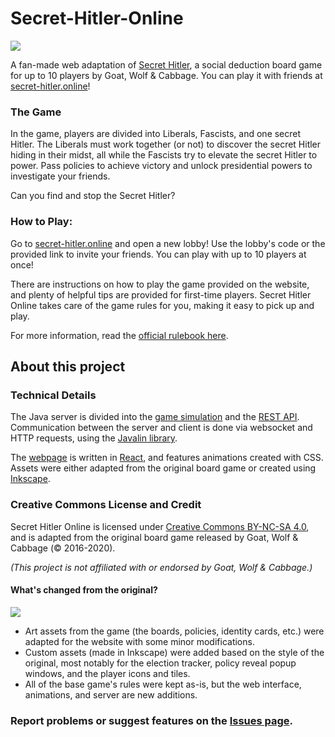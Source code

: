 # Secret-Hitler-Online
![](https://postimg.cc/V0ksxNSh)

A fan-made web adaptation of [Secret Hitler](https://secrethitler.com), a social deduction board game for up to 10 players by Goat, Wolf & Cabbage. You can play it with friends at [secret-hitler.online](https://secret-hitler.online)!

### The Game
In the game, players are divided into Liberals, Fascists, and one secret Hitler. The Liberals must work together (or not) to discover the secret Hitler hiding in their midst, all while the Fascists try to elevate the secret Hitler to power. Pass policies to achieve victory and unlock presidential powers to investigate your friends. 

Can you find and stop the Secret Hitler?

### How to Play: 
Go to [secret-hitler.online](https://secret-hitler.online) and open a new lobby! Use the lobby's code or the provided link to invite your friends. You can play with up to 10 players at once!

There are instructions on how to play the game provided on the website, and plenty of helpful tips are provided for first-time players. Secret Hitler Online takes care of the game rules for you, making it easy to pick up and play. 

For more information, read the [official rulebook here](https://cdn.vapid.site/sites/a67e0c72-4902-4365-a899-3386df73c2c4/assets/Secret_Hitler_Rules-023bc755617986cb2276a3b6920e43e0.pdf).

## About this project
### Technical Details
The Java server is divided into the [game simulation](src/main/java/game) and the [REST API](src/main/java/server). Communication between the server and client is done via websocket and HTTP requests, using the [Javalin library](https://javalin.io/).

The [webpage](/secret-hitler-online-interface) is written in [React](https://reactjs.org/), and features animations created with CSS. Assets were either adapted from the original board game or created using [Inkscape](https://inkscape.org/).

### Creative Commons License and Credit
Secret Hitler Online is licensed under [Creative Commons BY-NC-SA 4.0](https://creativecommons.org/licenses/by-nc-sa/4.0/), and is adapted from the original board game released by Goat, Wolf & Cabbage (© 2016-2020). 

*(This project is not affiliated with or endorsed by Goat, Wolf & Cabbage.)*

#### What's changed from the original?
![](https://postimg.cc/vg3btdPt)
- Art assets from the game (the boards, policies, identity cards, etc.) were adapted for the website with some minor modifications.
- Custom assets (made in Inkscape) were added based on the style of the original, most notably for the election tracker, policy reveal popup windows, and the player icons and tiles.
- All of the base game's rules were kept as-is, but the web interface, animations, and server are new additions.

### Report problems or suggest features on the [Issues page](https://github.com/ShrimpCryptid/Secret-Hitler-Online/issues).
